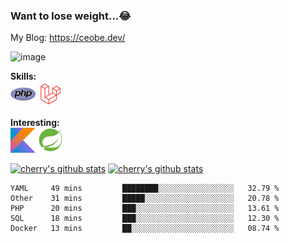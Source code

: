 ### Want to lose weight...😂

My Blog: https://ceobe.dev/

![image](https://github.com/cr-lgl/cr-lgl/blob/master/image.jpeg?raw=true)

**Skills:**  
<img height="40" src="https://raw.githubusercontent.com/github/explore/80688e429a7d4ef2fca1e82350fe8e3517d3494d/topics/php/php.png">
<img height="40" src="https://raw.githubusercontent.com/github/explore/5c058a388828bb5fde0bcafd4bc867b5bb3f26f3/topics/laravel/laravel.png">

**Interesting:**  
<img height="40" src="https://raw.githubusercontent.com/github/explore/80688e429a7d4ef2fca1e82350fe8e3517d3494d/topics/kotlin/kotlin.png">
<img height="40" src="https://raw.githubusercontent.com/github/explore/80688e429a7d4ef2fca1e82350fe8e3517d3494d/topics/spring-boot/spring-boot.png">

[![cherry's github stats](https://github-readme-stats.vercel.app/api?username=cr-lgl)](https://github.com/anuraghazra/github-readme-stats)
[![cherry's github stats](https://github-readme-stats.vercel.app/api/top-langs/?username=cr-lgl&layout=compact)](https://github.com/anuraghazra/github-readme-stats)

<!--START_SECTION:waka-->
```text
YAML     49 mins         ████████░░░░░░░░░░░░░░░░░   32.79 % 
Other    31 mins         █████░░░░░░░░░░░░░░░░░░░░   20.78 % 
PHP      20 mins         ███░░░░░░░░░░░░░░░░░░░░░░   13.61 % 
SQL      18 mins         ███░░░░░░░░░░░░░░░░░░░░░░   12.30 % 
Docker   13 mins         ██░░░░░░░░░░░░░░░░░░░░░░░   08.74 %
```
<!--END_SECTION:waka-->
